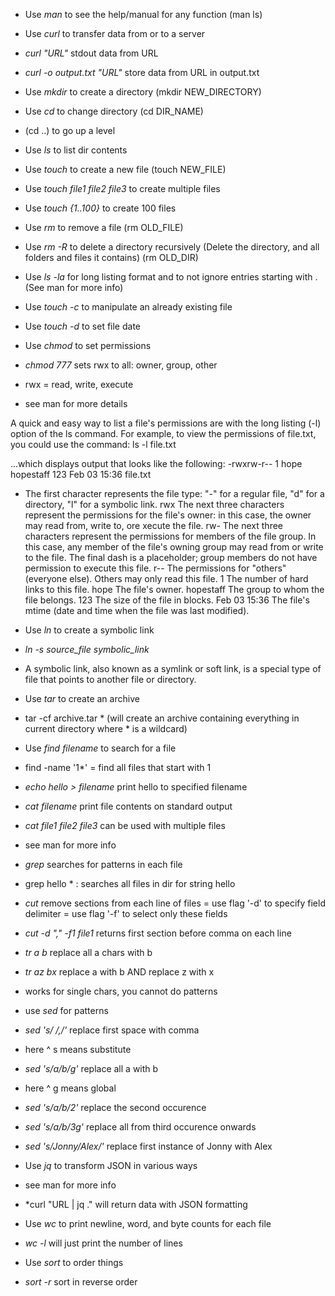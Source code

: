 - Use *man* to see the help/manual for any function (man ls)

- Use *curl* to transfer data from or to a server
- *curl "URL"* stdout data from URL 
- *curl -o output.txt "URL"* store data from URL in output.txt

- Use *mkdir* to create a directory (mkdir NEW_DIRECTORY)

- Use *cd* to change directory (cd DIR_NAME)
- (cd ..) to go up a level

- Use *ls* to list dir contents

- Use *touch* to create a new file (touch NEW_FILE)
- Use *touch file1 file2 file3* to create multiple files
- Use *touch {1..100}* to create 100 files

- Use *rm* to remove a file (rm OLD_FILE)
- Use *rm -R* to delete a directory recursively (Delete the directory, and all folders and files it contains) (rm OLD_DIR)

- Use *ls -la* for long listing format and to not ignore entries starting with . (See man for more info)

- Use *touch -c* to manipulate an already existing file 
- Use *touch -d* to set file date

- Use *chmod* to set permissions
- *chmod 777* sets rwx to all: owner, group, other 
- rwx = read, write, execute
- see man for more details

A quick and easy way to list a file's permissions are with the long listing (-l) option of the ls command. For example, to view the permissions of file.txt, you could use the command:
ls -l file.txt

...which displays output that looks like the following:
-rwxrw-r-- 1   hope   hopestaff  123   Feb 03 15:36   file.txt

-	The first character represents the file type: "-" for a regular file, "d" for a directory, "l" for a symbolic link.
rwx	The next three characters represent the permissions for the file's owner: in this case, the owner may read from, write to, ore xecute the file.
rw-	The next three characters represent the permissions for members of the file group. In this case, any member of the file's owning group may read from or write to the file. The final dash is a placeholder; group members do not have permission to execute this file.
r--	The permissions for "others" (everyone else). Others may only read this file.
1	The number of hard links to this file.
hope	The file's owner.
hopestaff	The group to whom the file belongs.
123	The size of the file in blocks.
Feb 03 15:36	The file's mtime (date and time when the file was last modified).


- Use *ln* to create a symbolic link
- *ln -s source_file symbolic_link*
- A symbolic link, also known as a symlink or soft link, is a special type of file that points to another file or directory.

- Use *tar* to create an archive
- tar -cf archive.tar *   (will create an archive containing everything in current directory where * is a wildcard)

- Use *find filename* to search for a file
- find -name '1*' =  find all files that start with 1

- *echo hello > filename* print hello to specified filename

- *cat filename* print file contents on standard output 
- *cat file1 file2 file3* can be used with multiple files
- see man for more info 

- *grep* searches for patterns in each file
- grep hello * : searches all files in dir for string hello

- *cut* remove sections from each line of files 
= use flag '-d' to specify field delimiter 
= use flag '-f' to select only these fields
- *cut -d "," -f1 file1*  returns first section before comma on each line

- *tr a b* replace all a chars with b 
- *tr az bx* replace a with b AND replace z with x
- works for single chars, you cannot do patterns
- use *sed* for patterns

- *sed 's/ /,/'* replace first space with comma
-  here ^ s means substitute
- *sed 's/a/b/g'* replace all a with b 
-  here       ^ g means global
- *sed 's/a/b/2'* replace the second occurence
- *sed 's/a/b/3g'* replace all from third occurence onwards
- *sed 's/Jonny/Alex/'* replace first instance of Jonny with Alex

- Use *jq* to transform JSON in various ways 
- see man for more info 
- *curl "URL | jq ." will return data with JSON formatting 

- Use *wc* to print newline, word, and byte counts for each file
- *wc -l* will just print the number of lines

- Use *sort* to order things
- *sort -r* sort in reverse order